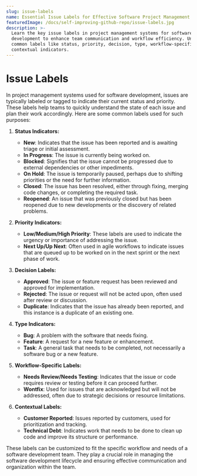 ```yaml
---
slug: issue-labels
name: Essential Issue Labels for Effective Software Project Management
featuredImage: /docs/self-improving-github-repo/issue-labels.jpg
description: >-
  Learn the key issue labels in project management systems for software
  development to enhance team communication and workflow efficiency. Understand
  common labels like status, priority, decision, type, workflow-specific, and
  contextual indicators.
---
```

# Issue Labels

In project management systems used for software development, issues are typically labeled or tagged to indicate their current status and priority. These labels help teams to quickly understand the state of each issue and plan their work accordingly. Here are some common labels used for such purposes:

1. **Status Indicators:**
   - **New**: Indicates that the issue has been reported and is awaiting triage or initial assessment.
   - **In Progress**: The issue is currently being worked on.
   - **Blocked**: Signifies that the issue cannot be progressed due to external dependencies or other impediments.
   - **On Hold**: The issue is temporarily paused, perhaps due to shifting priorities or the need for further information.
   - **Closed**: The issue has been resolved, either through fixing, merging code changes, or completing the required task.
   - **Reopened**: An issue that was previously closed but has been reopened due to new developments or the discovery of related problems.

2. **Priority Indicators:**
   - **Low/Medium/High Priority**: These labels are used to indicate the urgency or importance of addressing the issue.
   - **Next Up/Up Next**: Often used in agile workflows to indicate issues that are queued up to be worked on in the next sprint or the next phase of work.

3. **Decision Labels:**
   - **Approved**: The issue or feature request has been reviewed and approved for implementation.
   - **Rejected**: The issue or request will not be acted upon, often used after review or discussion.
   - **Duplicate**: Indicates that the issue has already been reported, and this instance is a duplicate of an existing one.

4. **Type Indicators:**
   - **Bug**: A problem with the software that needs fixing.
   - **Feature**: A request for a new feature or enhancement.
   - **Task**: A general task that needs to be completed, not necessarily a software bug or a new feature.

5. **Workflow-Specific Labels:**
   - **Needs Review/Needs Testing**: Indicates that the issue or code requires review or testing before it can proceed further.
   - **Wontfix**: Used for issues that are acknowledged but will not be addressed, often due to strategic decisions or resource limitations.

6. **Contextual Labels:**
   - **Customer Reported**: Issues reported by customers, used for prioritization and tracking.
   - **Technical Debt**: Indicates work that needs to be done to clean up code and improve its structure or performance.

These labels can be customized to fit the specific workflow and needs of a software development team. They play a crucial role in managing the software development lifecycle and ensuring effective communication and organization within the team.
